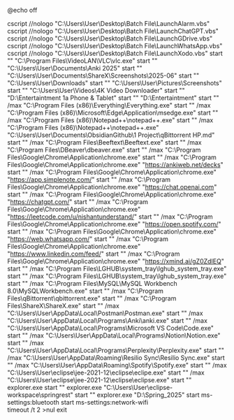 
@echo off

cscript //nologo "C:\Users\User\Desktop\Batch File\LaunchAlarm.vbs"
cscript //nologo "C:\Users\User\Desktop\Batch File\LaunchChatGPT.vbs"
cscript //nologo "C:\Users\User\Desktop\Batch File\LaunchGDrive.vbs"
cscript //nologo "C:\Users\User\Desktop\Batch File\LaunchWhatsApp.vbs"
cscript //nologo "C:\Users\User\Desktop\Batch File\LaunchXodo.vbs"
start "" "C:\Program Files\VideoLAN\VLC\vlc.exe"
start "" "C:\Users\User\Documents\Anki 2025"
start "" "C:\Users\User\Documents\ShareX\Screenshots\2025-06"
start "" "C:\Users\User\Downloads"
start "" "C:\Users\User\Pictures\Screenshots"
start "" "C:\Users\User\Videos\4K Video Downloader" 
start "" "D:\Entertaintment 1a Phone & Tablet"
start "" "D:\Entertaintment"
start "" /max "C:\Program Files (x86)\Everything\Everything.exe"
start "" /max "C:\Program Files (x86)\Microsoft\Edge\Application\msedge.exe"
start "" /max "C:\Program Files (x86)\Notepad++\notepad++.exe"
start "" /max "C:\Program Files (x86)\Notepad++\notepad++.exe" "C:\Users\User\Documents\ObsidianGithub\1 Project\qBittorrent HP.md"
start "" /max "C:\Program Files\Beeftext\Beeftext.exe"
start "" /max "C:\Program Files\DBeaver\dbeaver.exe"
start "" /max "C:\Program Files\Google\Chrome\Application\chrome.exe"
start "" /max "C:\Program Files\Google\Chrome\Application\chrome.exe" "https://ankiweb.net/decks"
start "" /max "C:\Program Files\Google\Chrome\Application\chrome.exe" "https://app.simplenote.com/"
start "" /max "C:\Program Files\Google\Chrome\Application\chrome.exe" "https://chat.openai.com"
start "" /max "C:\Program Files\Google\Chrome\Application\chrome.exe" "https://chatgpt.com/"
start "" /max "C:\Program Files\Google\Chrome\Application\chrome.exe" "https://leetcode.com/u/nishantunderstand/"
start "" /max "C:\Program Files\Google\Chrome\Application\chrome.exe" "https://open.spotify.com/"
start "" /max "C:\Program Files\Google\Chrome\Application\chrome.exe" "https://web.whatsapp.com/"
start "" /max "C:\Program Files\Google\Chrome\Application\chrome.exe" "https://www.linkedin.com/feed/"
start "" /max "C:\Program Files\Google\Chrome\Application\chrome.exe" "https://xmind.ai/gZ0ZdIEQ"
start "" /max "C:\Program Files\LGHUB\system_tray\lghub_system_tray.exe"
start "" /max "C:\Program Files\LGHUB\system_tray\lghub_system_tray.exe"
start "" /max "C:\Program Files\MySQL\MySQL Workbench 8.0\MySQLWorkbench.exe"
start "" /max "C:\Program Files\qBittorrent\qbittorrent.exe"
start "" /max "C:\Program Files\ShareX\ShareX.exe"
start "" /max "C:\Users\User\AppData\Local\Postman\Postman.exe"
start "" /max "C:\Users\User\AppData\Local\Programs\Anki\anki.exe"
start "" /max "C:\Users\User\AppData\Local\Programs\Microsoft VS Code\Code.exe"
start "" /max "C:\Users\User\AppData\Local\Programs\Notion\Notion.exe"
start "" /max "C:\Users\User\AppData\Local\Programs\Perplexity\Perplexity.exe"
start "" /max "C:\Users\User\AppData\Roaming\Resilio Sync\Resilio Sync.exe"
start "" /max "C:\Users\User\AppData\Roaming\Spotify\Spotify.exe"
start "" /max "C:\Users\User\eclipse\jee-2021-12\eclipse\eclipe.exe"
start "" /max "C:\Users\User\eclipse\jee-2021-12\eclipse\eclipse.exe"
start "" explorer.exe
start "" explorer.exe "C:\Users\User\eclipse-workspace\springrest"
start "" explorer.exe "D:\Spring_2025"
start ms-settings:bluetooth
start ms-settings:network-wifi									 
timeout /t 2 >nul
exit